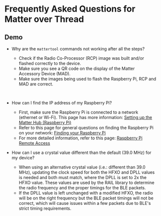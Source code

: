 # Frequently Asked Questions for Matter over Thread

## Demo

-   Why are the `mattertool` commands not working after all the steps?

    -   Check if the Radio Co-Processor (RCP) image was built and/or
        flashed correctly to the device.
    -   Make sure you see a QR code on the display of the Matter Accessory
        Device (MAD).
    -   Make sure the images being used to flash the Raspberry Pi, RCP and MAD
        are correct.

<br>

-   How can I find the IP address of my Raspberry Pi?

    -   First, make sure the Raspberry Pi is connected to a network (ethernet or
        Wi-Fi). This page has more information:
        [Setting up the Matter Hub (Raspberry Pi)](RASPI_IMG.md)
    -   Refer to this page for general questions on finding the Raspberry Pi on
        your network: [Finding your Raspberry Pi](../general/FIND_RASPI.md)
    -   For more detailed information, refer to this page:
        [Raspberry Pi Remote Access](https://www.raspberrypi.com/documentation/computers/remote-access.html)

- How can I use a crystal value different than the default (39.0 MHz) for my device?

  - When using an alternative crystal value (i.e.: different than 39.0 MHz), updating the clock speed for both the HFXO and DPLL values is needed and both must match, where the DPLL is set to 2x the HFXO value. These values are used by the RAIL library to determine the radio frequency and the proper timings for the BLE packets.
  - If the DPLL value is left unchanged with a modified HFXO, the radio will be on the right frequency but the BLE packet timings will not be correct, which will cause issues within a few packets due to BLE's strict timing requirements.

<br>
